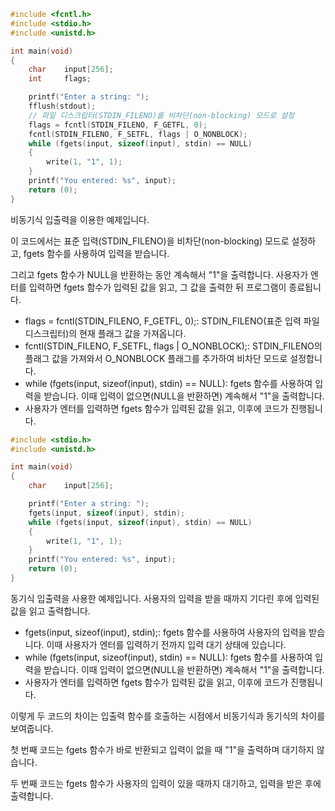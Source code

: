 ```c
#include <fcntl.h>
#include <stdio.h>
#include <unistd.h>

int	main(void)
{
	char	input[256];
	int		flags;

	printf("Enter a string: ");
	fflush(stdout);
	// 파일 디스크립터(STDIN_FILENO)를 비차단(non-blocking) 모드로 설정
	flags = fcntl(STDIN_FILENO, F_GETFL, 0);
	fcntl(STDIN_FILENO, F_SETFL, flags | O_NONBLOCK);
	while (fgets(input, sizeof(input), stdin) == NULL)
	{
		write(1, "1", 1);
	}
	printf("You entered: %s", input);
	return (0);
}

```
비동기식 입출력을 이용한 예제입니다.

이 코드에서는 표준 입력(STDIN_FILENO)을 비차단(non-blocking) 모드로 설정하고, fgets 함수를 사용하여 입력을 받습니다.

그리고 fgets 함수가 NULL을 반환하는 동안 계속해서 "1"을 출력합니다. 사용자가 엔터를 입력하면 fgets 함수가 입력된 값을 읽고, 그 값을 출력한 뒤 프로그램이 종료됩니다.

- flags = fcntl(STDIN_FILENO, F_GETFL, 0);: STDIN_FILENO(표준 입력 파일 디스크립터)의 현재 플래그 값을 가져옵니다.
- fcntl(STDIN_FILENO, F_SETFL, flags | O_NONBLOCK);: STDIN_FILENO의 플래그 값을 가져와서 O_NONBLOCK 플래그를 추가하여 비차단 모드로 설정합니다.
- while (fgets(input, sizeof(input), stdin) == NULL): fgets 함수를 사용하여 입력을 받습니다. 이때 입력이 없으면(NULL을 반환하면) 계속해서 "1"을 출력합니다.
- 사용자가 엔터를 입력하면 fgets 함수가 입력된 값을 읽고, 이후에 코드가 진행됩니다.

```c
#include <stdio.h>
#include <unistd.h>

int	main(void)
{
	char	input[256];

	printf("Enter a string: ");
	fgets(input, sizeof(input), stdin);
	while (fgets(input, sizeof(input), stdin) == NULL)
	{
		write(1, "1", 1);
	}
	printf("You entered: %s", input);
	return (0);
}

```
동기식 입출력을 사용한 예제입니다. 사용자의 입력을 받을 때까지 기다린 후에 입력된 값을 읽고 출력합니다.

- fgets(input, sizeof(input), stdin);: fgets 함수를 사용하여 사용자의 입력을 받습니다. 이때 사용자가 엔터를 입력하기 전까지 입력 대기 상태에 있습니다.
- while (fgets(input, sizeof(input), stdin) == NULL): fgets 함수를 사용하여 입력을 받습니다. 이때 입력이 없으면(NULL을 반환하면) 계속해서 "1"을 출력합니다.
- 사용자가 엔터를 입력하면 fgets 함수가 입력된 값을 읽고, 이후에 코드가 진행됩니다.


이렇게 두 코드의 차이는 입출력 함수를 호출하는 시점에서 비동기식과 동기식의 차이를 보여줍니다.

첫 번째 코드는 fgets 함수가 바로 반환되고 입력이 없을 때 "1"을 출력하며 대기하지 않습니다.

두 번째 코드는 fgets 함수가 사용자의 입력이 있을 때까지 대기하고, 입력을 받은 후에 출력합니다.
